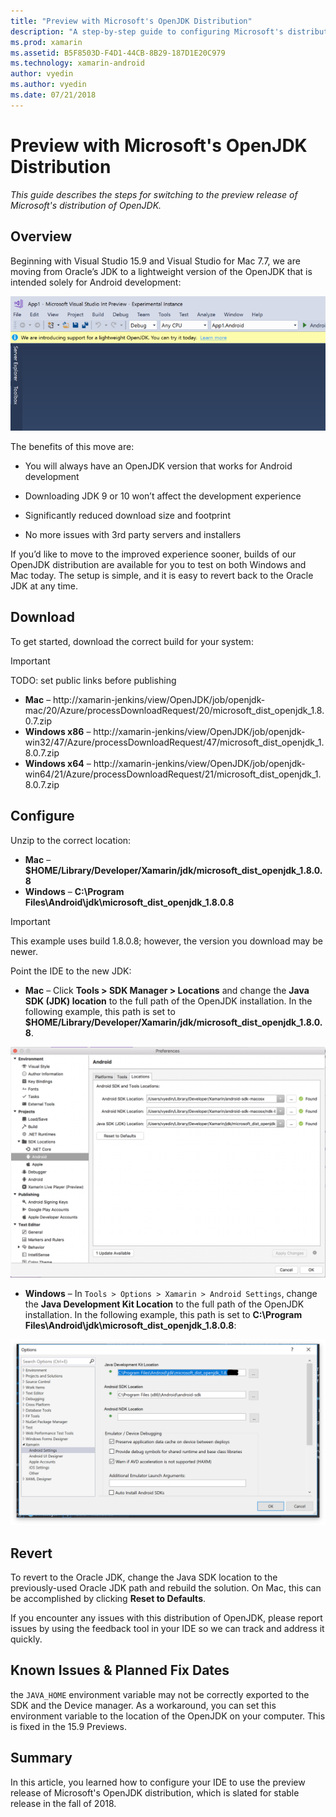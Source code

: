 ```yaml
---
title: "Preview with Microsoft's OpenJDK Distribution"
description: "A step-by-step guide to configuring Microsoft's distribution of OpenJDK."
ms.prod: xamarin
ms.assetid: B5F8503D-F4D1-44CB-8B29-187D1E20C979
ms.technology: xamarin-android
author: vyedin
ms.author: vyedin
ms.date: 07/21/2018
---
```


# Preview with Microsoft's OpenJDK Distribution

_This guide describes the steps for switching to the preview release of Microsoft's distribution of OpenJDK._

## Overview

Beginning with Visual Studio 15.9 and Visual Studio for Mac 7.7, we are moving from Oracle’s JDK to a lightweight version of the OpenJDK that is intended solely for Android development:

![New workflow offering a web preview of OpenJDK in VS 15.8 Preview 5](openjdk-images/openjdk.png)

The benefits of this move are:

- You will always have an OpenJDK version that works for Android development

- Downloading JDK 9 or 10 won’t affect the development experience

- Significantly reduced download size and footprint

- No more issues with 3rd party servers and installers

If you’d like to move to the improved experience sooner, builds of our OpenJDK distribution are available for you to test on both Windows and Mac today. The setup is simple, and it is easy to revert back to the Oracle JDK at any time.

## Download

To get started, download the correct build for your system:

> [!IMPORTANT]
> TODO: set public links before publishing

- **Mac** &ndash; http://xamarin-jenkins/view/OpenJDK/job/openjdk-mac/20/Azure/processDownloadRequest/20/microsoft_dist_openjdk_1.8.0.7.zip
- **Windows x86** &ndash; http://xamarin-jenkins/view/OpenJDK/job/openjdk-win32/47/Azure/processDownloadRequest/47/microsoft_dist_openjdk_1.8.0.7.zip
- **Windows x64** &ndash; http://xamarin-jenkins/view/OpenJDK/job/openjdk-win64/21/Azure/processDownloadRequest/21/microsoft_dist_openjdk_1.8.0.7.zip

## Configure

Unzip to the correct location:

- **Mac** &ndash; **$HOME/Library/Developer/Xamarin/jdk/microsoft_dist_openjdk_1.8.0.8**
- **Windows** &ndash; **C:\\Program Files\\Android\\jdk\\microsoft_dist_openjdk_1.8.0.8**

> [!IMPORTANT]
> This example uses build 1.8.0.8; however, the version you download may be newer.

Point the IDE to the new JDK:

- **Mac** &ndash; Click **Tools > SDK Manager > Locations** and change the **Java SDK (JDK) location** to the full path of the OpenJDK installation. In the following example, this path is set to  **$HOME/Library/Developer/Xamarin/jdk/microsoft_dist_openjdk_1.8.0.8**.

![Setting the JDK path for OpenJDK on the Mac](openjdk-images/vsm.png)

- **Windows** &ndash; In `Tools > Options > Xamarin > Android Settings`, change the **Java Development Kit Location** to the full path of the OpenJDK installation. In the following example, this path is set to **C:\\Program Files\\Android\\jdk\\microsoft_dist_openjdk_1.8.0.8**:

![Setting the JDK path for OpenJDK on Windows](openjdk-images/vs.png)

## Revert

To revert to the Oracle JDK, change the Java SDK location to the previously-used Oracle JDK path and rebuild the solution. On Mac, this can be accomplished by clicking **Reset to Defaults**.

If you encounter any issues with this distribution of OpenJDK, please report issues by using the feedback tool in your IDE so we can track and address it quickly.

## Known Issues & Planned Fix Dates

the `JAVA_HOME` environment variable may not be correctly exported to the SDK and the Device manager. As a workaround, you can set this environment variable to the location of the OpenJDK on your computer. This is fixed in the 15.9 Previews.

## Summary

In this article, you learned how to configure your IDE to use the preview release of Microsoft's OpenJDK distribution, which is slated for stable release in the fall of 2018. 


